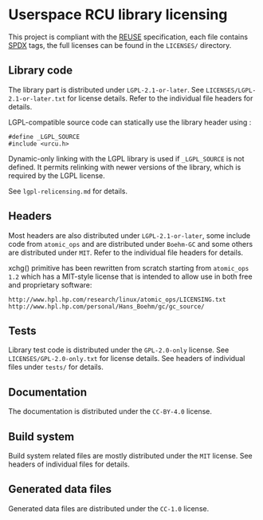# Userspace RCU library licensing

This project is compliant with the [REUSE](https://reuse.software/spec/)
specification, each file contains [SPDX](https://spdx.org/specifications) tags,
the full licenses can be found in the `LICENSES/` directory.


## Library code

The library part is distributed under `LGPL-2.1-or-later`. See
`LICENSES/LGPL-2.1-or-later.txt` for license details. Refer to the individual
file headers for details.

LGPL-compatible source code can statically use the library header using :

````
#define _LGPL_SOURCE
#include <urcu.h>
````

Dynamic-only linking with the LGPL library is used if `_LGPL_SOURCE` is not
defined. It permits relinking with newer versions of the library, which is
required by the LGPL license.

See `lgpl-relicensing.md` for details.


## Headers

Most headers are also distributed under `LGPL-2.1-or-later`, some include code
from `atomic_ops` and are distributed under `Boehm-GC` and some others are
distributed under `MIT`. Refer to the individual file headers for details.

xchg() primitive has been rewritten from scratch starting from `atomic_ops 1.2`
which has a MIT-style license that is intended to allow use in both free and
proprietary software:

````
http://www.hpl.hp.com/research/linux/atomic_ops/LICENSING.txt
http://www.hpl.hp.com/personal/Hans_Boehm/gc/gc_source/
````


## Tests

Library test code is distributed under the `GPL-2.0-only` license. See
`LICENSES/GPL-2.0-only.txt` for license details. See headers of individual
files under `tests/` for details.


## Documentation

The documentation is distributed under the `CC-BY-4.0` license.


## Build system

Build system related files are mostly distributed under the `MIT` license. See
headers of individual files for details.


## Generated data files

Generated data files are distributed under the `CC-1.0` license.
